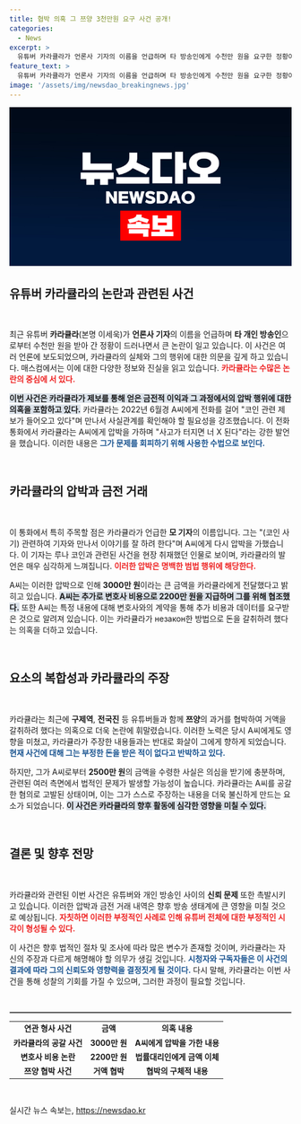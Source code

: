 ```yaml
---
title: 협박 의혹 그 쯔양 3천만원 요구 사건 공개!
categories:
  - News
excerpt: >
  유튜버 카라큘라가 언론사 기자의 이름을 언급하며 타 방송인에게 수천만 원을 요구한 정황이 드러났다. 그의 압박과 금전 거래는 최근 논란을 일으키며 대중의 이목을 집중시키고 있다. 과연 진실은 무엇일까?
feature_text: >
  유튜버 카라큘라가 언론사 기자의 이름을 언급하며 타 방송인에게 수천만 원을 요구한 정황이 드러났다. 그의 압박과 금전 거래는 최근 논란을 일으키며 대중의 이목을 집중시키고 있다. 과연 진실은 무엇일까?
image: '/assets/img/newsdao_breakingnews.jpg'
---
```


<p><img src="/assets/img/newsdao_breakingnews.jpg" alt="cryptoinkorea 속보" /></p>

<h2 data-ke-size="size26">유튜버 카라큘라의 논란과 관련된 사건</h2>

<p data-ke-size="size16">&nbsp;</p>

<p>최근 유튜버 <b>카라큘라</b>(본명 이세욱)가 <b>언론사 기자</b>의 이름을 언급하며 <b>타 개인 방송인</b>으로부터 수천만 원을 받아 간 정황이 드러나면서 큰 논란이 일고 있습니다. 이 사건은 여러 언론에 보도되었으며, 카라큘라의 실체와 그의 행위에 대한 의문을 깊게 하고 있습니다. 매스컴에서는 이에 대한 다양한 정보와 진실을 읽고 있습니다. <b><span style="color: #ee2323;">카라큘라는 수많은 논란의 중심에 서 있다.</span></b></p>

<p><b><span style="background-color: #21538527;">이번 사건은 카라큘라가 제보를 통해 얻은 금전적 이익과 그 과정에서의 압박 행위에 대한 의혹을 포함하고 있다.</span></b> 카라큘라는 2022년 6월경 A씨에게 전화를 걸어 "코인 관련 제보가 들어오고 있다"며 만나서 사실관계를 확인해야 할 필요성을 강조했습니다. 이 전화 통화에서 카라큘라는 A씨에게 압박을 가하며 "사고가 터지면 너 X 된다"라는 강한 발언을 했습니다. 이러한 내용은 <b><span style="color: #1a5490;">그가 문제를 회피하기 위해 사용한 수법으로 보인다.</span></b></p>

<p data-ke-size="size16">&nbsp;</p>

<h2 data-ke-size="size26">카라큘라의 압박과 금전 거래</h2>

<p data-ke-size="size16">&nbsp;</p>

<p>이 통화에서 특히 주목할 점은 카라큘라가 언급한 <b>모 기자</b>의 이름입니다. 그는 "(코인 사기) 관련하여 기자와 만나서 이야기를 잘 하려 한다"며 A씨에게 다시 압박을 가했습니다. 이 기자는 루나 코인과 관련된 사건을 현장 취재했던 인물로 보이며, 카라큘라의 발언은 매우 심각하게 느껴집니다. <b><span style="color: #ee2323;">이러한 압박은 명백한 범법 행위에 해당한다.</span></b> </p>

<p>A씨는 이러한 압박으로 인해 <b>3000만 원</b>이라는 큰 금액을 카라큘라에게 전달했다고 밝히고 있습니다. <b><span style="background-color: #21538527;">A씨는 추가로 변호사 비용으로 2200만 원을 지급하며 그를 위해 협조했다.</span></b> 또한 A씨는 특정 내용에 대해 변호사와의 계약을 통해 추가 비용과 데이터를 요구받은 것으로 알려져 있습니다. 이는 카라큘라가 незакон한 방법으로 돈을 갈취하려 했다는 의혹을 더하고 있습니다.</p>

<p data-ke-size="size16">&nbsp;</p>

<h2 data-ke-size="size26">요소의 복합성과 카라큘라의 주장</h2>

<p data-ke-size="size16">&nbsp;</p>

<p>카라큘라는 최근에 <b>구제역</b>, <b>전국진</b> 등 유튜버들과 함께 <b>쯔양</b>의 과거를 협박하여 거액을 갈취하려 했다는 의혹으로 더욱 논란에 휘말렸습니다. 이러한 노력은 당시 A씨에게도 영향을 미쳤고, 카라큘라가 주장한 내용들과는 반대로 화살이 그에게 향하게 되었습니다. <b><span style="color: #1a5490;">현재 사건에 대해 그는 부정한 돈을 받은 적이 없다고 반박하고 있다.</span></b></p>

<p>하지만, 그가 A씨로부터 <b>2500만 원</b>의 금액을 수령한 사실은 의심을 받기에 충분하며, 관련된 여러 측면에서 법적인 문제가 발생할 가능성이 높습니다. 카라큘라는 A씨를 공갈한 혐의로 고발된 상태이며, 이는 그가 스스로 주장하는 내용을 더욱 불신하게 만드는 요소가 되었습니다. <b><span style="background-color: #21538527;">이 사건은 카라큘라의 향후 활동에 심각한 영향을 미칠 수 있다.</span></b></p>

<p data-ke-size="size16">&nbsp;</p>

<h2 data-ke-size="size26">결론 및 향후 전망</h2>

<p data-ke-size="size16">&nbsp;</p>

<p>카라큘라와 관련된 이번 사건은 유튜버와 개인 방송인 사이의 <b>신뢰 문제</b> 또한 촉발시키고 있습니다. 이러한 압박과 금전 거래 내역은 향후 방송 생태계에 큰 영향을 미칠 것으로 예상됩니다. <b><span style="color: #ee2323;">자칫하면 이러한 부정적인 사례로 인해 유튜버 전체에 대한 부정적인 시각이 형성될 수 있다.</span></b></p>

<p>이 사건은 향후 법적인 절차 및 조사에 따라 많은 변수가 존재할 것이며, 카라큘라는 자신의 주장과 다르게 해명해야 할 의무가 생길 것입니다. <b><span style="color: #1a5490;">시청자와 구독자들은 이 사건의 결과에 따라 그의 신뢰도와 영향력을 결정짓게 될 것이다.</span></b> 다시 말해, 카라큘라는 이번 사건을 통해 성찰의 기회를 가질 수 있으며, 그러한 과정이 필요할 것입니다. </p>

<p data-ke-size="size16">&nbsp;</p>

<hr style="border: 1px solid #aaa;"/>

<table style="width: 100%; border-collapse: collapse;">
<tr>
<td style="text-align: center; height: 17px;"><b>연관 형사 사건</b></td>
<td style="text-align: center; height: 17px;"><b>금액</b></td>
<td style="text-align: center; height: 17px;"><b>의혹 내용</b></td>
</tr>
<tr>
<td style="text-align: center; height: 17px;"><b>카라큘라의 공갈 사건</b></td>
<td style="text-align: center; height: 17px;"><b>3000만 원</b></td>
<td style="text-align: center; height: 17px;"><b>A씨에게 압박을 가한 내용</b></td>
</tr>
<tr>
<td style="text-align: center; height: 17px;"><b>변호사 비용 논란</b></td>
<td style="text-align: center; height: 17px;"><b>2200만 원</b></td>
<td style="text-align: center; height: 17px;"><b>법률대리인에게 금액 이체</b></td>
</tr>
<tr>
<td style="text-align: center; height: 17px;"><b>쯔양 협박 사건</b></td>
<td style="text-align: center; height: 17px;"><b>거액 협박</b></td>
<td style="text-align: center; height: 17px;"><b>협박의 구체적 내용</b></td>
</tr>
</table>

<p data-ke-size="size16">&nbsp;</p>
실시간 뉴스 속보는, <a href="https://newsdao.kr" rel="dofollow">https://newsdao.kr</a>


